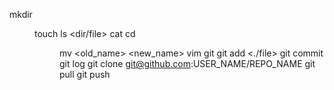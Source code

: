 mkdir <dir>
touch <file>
ls <dir/file>
cat <file>
cd <dir>
mv <old_name> <new_name>
vim <file>
git
git add <./file>
git commit
git log
git clone git@github.com:USER_NAME/REPO_NAME
git pull
git push
